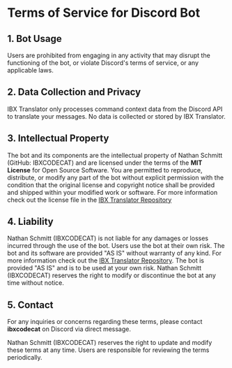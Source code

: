 # Terms of Service for Discord Bot

## 1. Bot Usage
Users are prohibited from engaging in any activity that may disrupt the functioning of the bot, or violate Discord's terms of service, or any applicable laws.

## 2. Data Collection and Privacy
IBX Translator only processes command context data from the Discord API to translate your messages. No data is collected or stored by IBX Translator.

## 3. Intellectual Property
The bot and its components are the intellectual property of Nathan Schmitt (GitHub: IBXCODECAT) and are licensed under the terms of the **MIT License** for Open Source Software. You are permitted to reproduce, distribute, or modify any part of the bot without explicit permission with the condition that the original license and copyright notice shall be provided and shipped within your modified work or software. For more information check out the license file in the [IBX Translator Repository](https://github.com/IBXCODECAT/IBX-Discord-Bot)

## 4. Liability
Nathan Schmitt (IBXCODECAT) is not liable for any damages or losses incurred through the use of the bot. Users use the bot at their own risk. The bot and its software are provided "AS IS" without warranty of any kind. For more information check out the [IBX Translator Repository](https://github.com/IBXCODECAT/IBX-Discord-Bot). The bot is provided "AS IS" and is to be used at your own risk. Nathan Schmitt (IBXCODECAT) reserves the right to modify or discontinue the bot at any time without notice. 

## 5. Contact
For any inquiries or concerns regarding these terms, please contact **ibxcodecat** on Discord via direct message.

Nathan Schmitt (IBXCODECAT) reserves the right to update and modify these terms at any time. Users are responsible for reviewing the terms periodically.